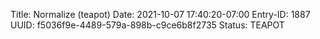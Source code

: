 Title: Normalize (teapot)
Date: 2021-10-07 17:40:20-07:00
Entry-ID: 1887
UUID: f5036f9e-4489-579a-898b-c9ce6b8f2735
Status: TEAPOT
